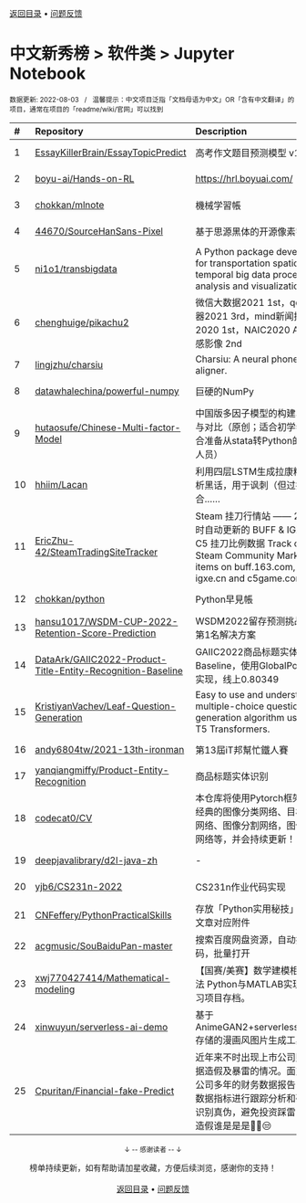 <a href="https://github.com/GrowingGit/GitHub-Chinese-Top-Charts#github中文排行榜">返回目录</a> • <a href="/content/docs/feedback.md">问题反馈</a>

# 中文新秀榜 > 软件类 > Jupyter Notebook
<sub>数据更新: 2022-08-03&nbsp;&nbsp;&nbsp;/&nbsp;&nbsp;&nbsp;温馨提示：中文项目泛指「文档母语为中文」OR「含有中文翻译」的项目，通常在项目的「readme/wiki/官网」可以找到</sub>

|#|Repository|Description|Stars|Updated|Created|
|:-|:-|:-|:-|:-|:-|
|1|[EssayKillerBrain/EssayTopicPredict](https://github.com/EssayKillerBrain/EssayTopicPredict)|高考作文题目预测模型 v1.0|358|2022-06-09|2022-05-08|
|2|[boyu-ai/Hands-on-RL](https://github.com/boyu-ai/Hands-on-RL)|https://hrl.boyuai.com/|310|2022-05-09|2021-08-08|
|3|[chokkan/mlnote](https://github.com/chokkan/mlnote)|機械学習帳|224|2022-05-04|2021-09-29|
|4|[44670/SourceHanSans-Pixel](https://github.com/44670/SourceHanSans-Pixel)|基于思源黑体的开源像素字体|178|2022-04-17|2021-08-18|
|5|[ni1o1/transbigdata](https://github.com/ni1o1/transbigdata)|A Python package develop for transportation spatio-temporal big data processing, analysis and visualization.|150|2022-05-06|2021-10-21|
|6|[chenghuige/pikachu2](https://github.com/chenghuige/pikachu2)|微信大数据2021 1st，qq浏览器2021 3rd，mind新闻推荐2020 1st，NAIC2020 AI+遥感影像 2nd|129|2022-03-16|2021-11-04|
|7|[lingjzhu/charsiu](https://github.com/lingjzhu/charsiu)|Charsiu: A neural phonetic aligner.|119|2022-02-12|2021-08-29|
|8|[datawhalechina/powerful-numpy](https://github.com/datawhalechina/powerful-numpy)|巨硬的NumPy|115|2022-05-06|2021-10-15|
|9|[hutaosufe/Chinese-Multi-factor-Model](https://github.com/hutaosufe/Chinese-Multi-factor-Model)|中国版多因子模型的构建、检验与对比（原创；适合初学者；适合准备从stata转Python的科研人员）|108|2022-04-11|2021-12-29|
|10|[hhiim/Lacan](https://github.com/hhiim/Lacan)|利用四层LSTM生成拉康精神分析黑话，用于讽刺（但过拟合……|97|2022-02-07|2022-02-04|
|11|[EricZhu-42/SteamTradingSiteTracker](https://github.com/EricZhu-42/SteamTradingSiteTracker)|Steam 挂刀行情站 —— 24小时自动更新的 BUFF & IGXE & C5 挂刀比例数据   Track cheap Steam Community Market items on buff.163.com, igxe.cn and c5game.com|80|2022-03-06|2021-10-11|
|12|[chokkan/python](https://github.com/chokkan/python)|Python早見帳|76|2022-05-13|2021-10-04|
|13|[hansu1017/WSDM-CUP-2022-Retention-Score-Prediction](https://github.com/hansu1017/WSDM-CUP-2022-Retention-Score-Prediction)|WSDM2022留存预测挑战赛 第1名解决方案|64|2022-02-26|2022-01-28|
|14|[DataArk/GAIIC2022-Product-Title-Entity-Recognition-Baseline](https://github.com/DataArk/GAIIC2022-Product-Title-Entity-Recognition-Baseline)|GAIIC2022商品标题实体识别Baseline，使用GlobalPointer实现，线上0.80349|44|2022-04-09|2022-03-23|
|15|[KristiyanVachev/Leaf-Question-Generation](https://github.com/KristiyanVachev/Leaf-Question-Generation)|Easy to use and understand multiple-choice question generation algorithm using T5 Transformers.|44|2022-03-07|2021-10-04|
|16|[andy6804tw/2021-13th-ironman](https://github.com/andy6804tw/2021-13th-ironman)|第13屆iT邦幫忙鐵人賽|40|2022-05-30|2021-09-13|
|17|[yanqiangmiffy/Product-Entity-Recognition](https://github.com/yanqiangmiffy/Product-Entity-Recognition)|商品标题实体识别|26|2022-04-01|2022-03-22|
|18|[codecat0/CV](https://github.com/codecat0/CV)|本仓库将使用Pytorch框架实现经典的图像分类网络、目标检测网络、图像分割网络，图像生成网络等，并会持续更新！！！|21|2022-05-09|2021-11-10|
|19|[deepjavalibrary/d2l-java-zh](https://github.com/deepjavalibrary/d2l-java-zh)|-|18|2022-08-01|2021-08-16|
|20|[yjb6/CS231n-2022](https://github.com/yjb6/CS231n-2022)|CS231n作业代码实现|15|2022-07-25|2022-05-05|
|21|[CNFeffery/PythonPracticalSkills](https://github.com/CNFeffery/PythonPracticalSkills)|存放「Python实用秘技」系列文章对应附件|15|2022-07-24|2021-12-09|
|22|[acgmusic/SouBaiduPan-master](https://github.com/acgmusic/SouBaiduPan-master)|搜索百度网盘资源，自动抓取密码，批量打开|13|2022-07-08|2022-05-11|
|23|[xwj770427414/Mathematical-modeling](https://github.com/xwj770427414/Mathematical-modeling)|【国赛/美赛】数学建模相关算法 Python与MATLAB实现，练习项目存档。|12|2022-07-28|2022-01-13|
|24|[xinwuyun/serverless-ai-demo](https://github.com/xinwuyun/serverless-ai-demo)|基于AnimeGAN2+serverless+NAS存储的漫画风图片生成工具|10|2022-05-11|2022-04-18|
|25|[Cpuritan/Financial-fake-Predict](https://github.com/Cpuritan/Financial-fake-Predict)|近年来不时出现上市公司财务数据造假及暴雷的情况。面对上市公司多年的财务数据报告，筛选数据指标进行跟踪分析和研究，识别真伪，避免投资踩雷🤣。谁造假谁是是是🐱‍🐉😒|3|2022-06-30|2021-11-01|

<div align="center">
    <p><sub>↓ -- 感谢读者 -- ↓</sub></p>
    榜单持续更新，如有帮助请加星收藏，方便后续浏览，感谢你的支持！
</div>

<br/>

<div align="center"><a href="https://github.com/GrowingGit/GitHub-Chinese-Top-Charts#github中文排行榜">返回目录</a> • <a href="/content/docs/feedback.md">问题反馈</a></div>
